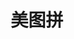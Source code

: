 ---
description: 将多张照片拼接出文艺杂志范。
layout: post
results:
- primaryGenreName: Photo & Video
  version: '1.0'
  artworkUrl100: http://a1833.phobos.apple.com/us/r30/Purple/v4/34/34/8d/34348dad-fe10-d934-0781-54a6e35b31e3/mzl.gdikdfxn.png
  trackViewUrl: https://itunes.apple.com/cn/app/mei-tu-pin/id768474190?mt=8&uo=4
  artworkUrl60: http://a1478.phobos.apple.com/us/r30/Purple4/v4/39/8b/d8/398bd8af-5012-76a2-e207-aa6350ea20df/AppIcon57x57.png
  userRatingCountForCurrentVersion: 7
  sellerName: Glemei Inc.
  supportedDevices:
  - iPhone4S
  - iPadFourthGen
  - iPad23G
  - iPhone5c
  - iPhone4
  - iPadThirdGen4G
  - iPhone5s
  - iPhone5
  - iPodTouchourthGen
  - iPadFourthGen4G
  - iPad2Wifi
  - iPadMini
  - iPodTouchFifthGen
  - iPadMini4G
  - iPhone-3GS
  - iPadThirdGen
  genres:
  - 摄影与录像
  - 娱乐
  trackName: 美图拼
  description: '上封面不再是梦想，你也可以是杂志主角，高端、洋气、上档次------DIY你自己的时尚杂志------

    【时尚大气】设计感超强——保证照片品质，设计高端洋气。

    【简单易用】选封面、选照片——两步立得，打造属于自己的时尚杂志。

    【百变模板】模板库保持更新——供应新模板，我们的追求是让你百变。

    【成册杂志】要的就是杂志的感觉——我们做的是杂志，绝不是拼图那么简单。'
  price: 0
  trackId: 768474190
  releaseDate: '2014-01-04T22:13:07Z'
  screenshotUrls:
  - http://a3.mzstatic.com/us/r30/Purple/v4/7a/e9/bf/7ae9bffc-e987-5429-864e-12040dcef511/screen1136x1136.jpeg
  - http://a1.mzstatic.com/us/r30/Purple6/v4/3f/4a/cb/3f4acb58-0804-091b-717e-a35f5395f3ed/screen1136x1136.jpeg
  - http://a2.mzstatic.com/us/r30/Purple4/v4/7b/e0/cc/7be0cc5e-0698-c292-08db-74f63ea81cb6/screen1136x1136.jpeg
  - http://a1.mzstatic.com/us/r30/Purple4/v4/e6/d1/a9/e6d1a9cc-1bfb-be4b-ff8f-4c6fa80887d9/screen1136x1136.jpeg
  - http://a1.mzstatic.com/us/r30/Purple4/v4/80/22/a6/8022a623-6c7c-478b-0450-56b030fac3cf/screen1136x1136.jpeg
  artistViewUrl: https://itunes.apple.com/cn/artist/glemei-inc./id554134855?uo=4
  primaryGenreId: 6008
  userRatingCount: 7
  averageUserRatingForCurrentVersion: 4.5
  kind: software
  fileSizeBytes: '23967308'
  bundleId: com.FangCheMei.PicMag
  sellerUrl: http://www.glemei.com
  trackContentRating: 4+
  artistName: Glemei Inc.
  trackCensoredName: 美图拼
  isGameCenterEnabled: false
  contentAdvisoryRating: 4+
  languageCodesISO2A:
  - EN
  - FR
  - DE
  - IT
  - JA
  - KO
  - RU
  - ZH
  - ES
  - ZH
  averageUserRating: 4.5
  features: &a []
  wrapperType: software
  artworkUrl512: http://a1833.phobos.apple.com/us/r30/Purple/v4/34/34/8d/34348dad-fe10-d934-0781-54a6e35b31e3/mzl.gdikdfxn.png
  formattedPrice: 免费
  artistId: 554134855
  genreIds:
  - '6008'
  - '6016'
  currency: CNY
  ipadScreenshotUrls: *a
category: 摄影与录像
tags: tag1
resultCount: 1
title: 美图拼

---
